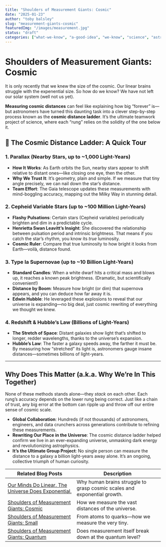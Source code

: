```yaml
---
title: "Shoulders of Measurement Giants: Cosmic"
date: "2025-01-23"
author: "toby balsley" 
slug: "measurement-giants-cosmic"
featuredImg: "/images/measurement.jpg"
status: "draft"
categories: ["what-we-know", "a-good-idea", "we-know", "science", "astrophysics"]
---
```


# Shoulders of Measurement Giants: Cosmic

It is only recently that we knew the size of the cosmic. Our linear brains struggle with the expenential size.  So how do we know?  We have not left our solar system (well not us yet). 

 **Measuring cosmic distances** can feel like explaining how big “forever” is—but astronomers have turned this daunting task into a clever step-by-step process known as the **cosmic distance ladder**. It’s the ultimate teamwork project of science, where each “rung” relies on the solidity of the one below it.

## 🚀 The Cosmic Distance Ladder: A Quick Tour

### 1. Parallax (Nearby Stars, up to ~1,000 Light-Years)
- **How It Works**: As Earth orbits the Sun, nearby stars appear to shift relative to distant ones—like closing one eye, then the other.
- **Why We Trust It**: It’s geometry, plain and simple. If we measure that tiny angle precisely, we can nail down the star’s distance.
- **Team Effort**: The Gaia telescope updates these measurements with mind-boggling accuracy, mapping out the Milky Way in stunning detail.

### 2. Cepheid Variable Stars (up to ~100 Million Light-Years)
- **Flashy Pulsations**: Certain stars (Cepheid variables) periodically brighten and dim in a predictable cycle.
- **Henrietta Swan Leavitt’s Insight**: She discovered the relationship between pulsation period and intrinsic brightness. That means if you catch the star’s rhythm, you know its *true* luminosity.
- **Cosmic Ruler**: Compare that true luminosity to how bright it looks from Earth—voilà, distance found.

### 3. Type Ia Supernovae (up to ~10 Billion Light-Years)
- **Standard Candles**: When a white dwarf hits a critical mass and blows up, it reaches a known peak brightness. (Dramatic, but scientifically convenient!)
- **Distance by Boom**: Measure how bright (or dim) that supernova appears, and you can deduce how far away it is.
- **Edwin Hubble**: He leveraged these explosions to reveal that our universe is expanding—no big deal, just cosmic rewriting of everything we thought we knew.

### 4. Redshift & Hubble’s Law (Billions of Light-Years)
- **The Stretch of Space**: Distant galaxies show light that’s shifted to longer, redder wavelengths, thanks to the universe’s expansion.
- **Hubble’s Law**: The faster a galaxy speeds away, the farther it must be. By measuring how “stretched” its light is, astronomers gauge insane distances—sometimes billions of light-years.

---

## Why Does This Matter (a.k.a. Why We’re In This Together)
None of these methods stands alone—they *stack* on each other. Each rung’s accuracy depends on the lower rung being correct. Just like a chain of trust, any big error at the bottom can ripple up and throw off our entire sense of cosmic scale.

- **Global Collaboration**: Hundreds (if not thousands) of astronomers, engineers, and data crunchers across generations contribute to refining these measurements.
- **Rewriting Our Place in the Universe**: The cosmic distance ladder helped confirm we live in an ever-expanding universe, unmasking dark energy and revolutionizing astrophysics.
- **It’s the Ultimate Group Project**: No single person can measure the distance to a galaxy a billion light-years away alone. It’s an ongoing, collective triumph of human curiosity.


| **Related Blog Posts** | **Description** |
|------------------------|----------------|
| [Our Minds Do Linear. The Universe Does Exponential.](../our-minds-do-linear.md) | Why human brains struggle to grasp cosmic scales and exponential growth. |
| [Shoulders of Measurement Giants: Cosmic](../measurement-giants-cosmic.md) | How we measure the vast distances of the universe. |
| [Shoulders of Measurement Giants: Small](../measurement-giants-small.md) | From atoms to quarks—how we measure the very tiny. |
| [Shoulders of Measurement Giants: Quantum](../measurement-giants-quantum.md) | Does measurement itself break down at the quantum level? |
